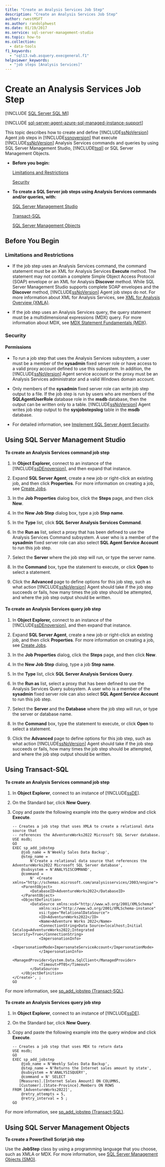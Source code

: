 ```yaml
---
title: "Create an Analysis Services Job Step"
description: "Create an Analysis Services Job Step"
author: rwestMSFT
ms.author: randolphwest
ms.date: 01/19/2017
ms.service: sql-server-management-studio
ms.topic: how-to
ms.collection:
  - data-tools
f1_keywords:
  - "sql13.swb.asquery.execgeneral.f1"
helpviewer_keywords:
  - "job steps [Analysis Services]"
---
```


# Create an Analysis Services Job Step

[!INCLUDE [SQL Server SQL MI](../includes/applies-to-version/sql-asdbmi.md)]

[!INCLUDE [sql-server-agent-azure-sql-managed-instance-support](../includes/sql-server-agent-azure-sql-managed-instance-support.md)]

This topic describes how to create and define [!INCLUDE[ssNoVersion](../includes/ssnoversion-md.md)] Agent job steps in [!INCLUDE[ssnoversion](../includes/ssnoversion-md.md)] that execute [!INCLUDE[ssNoVersion](../includes/ssnoversion-md.md)] Analysis Services commands and queries by using SQL Server Management Studio, [!INCLUDE[tsql](../includes/tsql-md.md)] or SQL Server Management Objects.  
  
-   **Before you begin:**  
  
    [Limitations and Restrictions](#Restrictions)  
  
    [Security](#Security)  
  
-   **To create a SQL Server job steps using Analysis Services commands and/or queries, with:**  
  
    [SQL Server Management Studio](#SSMS)  
  
    [Transact-SQL](#TSQL)  
  
    [SQL Server Management Objects](#SMO)  
  
## <a name="BeforeYouBegin"></a>Before You Begin  
  
### <a name="Restrictions"></a>Limitations and Restrictions  
  
-   If the job step uses an Analysis Services command, the command statement must be an XML for Analysis Services **Execute** method. The statement may not contain a complete Simple Object Access Protocol (SOAP) envelope or an XML for Analysis **Discover** method. While SQL Server Management Studio supports complete SOAP envelopes and the **Discover** method, [!INCLUDE[ssNoVersion](../includes/ssnoversion-md.md)] Agent job steps do not. For more information about XML for Analysis Services, see [XML for Analysis Overview (XMLA)](/previous-versions/sql/).  
  
-   If the job step uses an Analysis Services query, the query statement must be a multidimensional expressions (MDX) query. For more information about MDX, see [MDX Statement Fundamentals (MDX)](/analysis-services/multidimensional-models/mdx/mdx-query-fundamentals-analysis-services?viewFallbackFrom=sql-server-ver15).  
  
### <a name="Security"></a>Security  
  
#### <a name="Permissions"></a>Permissions  
  
-   To run a job step that uses the Analysis Services subsystem, a user must be a member of the **sysadmin** fixed server role or have access to a valid proxy account defined to use this subsystem. In addition, the [!INCLUDE[ssNoVersion](../includes/ssnoversion-md.md)] Agent service account or the proxy must be an Analysis Services administrator and a valid Windows domain account.  
  
-   Only members of the **sysadmin** fixed server role can write job step output to a file. If the job step is run by users who are members of the **SQLAgentUserRole** database role in the **msdb** database, then the output can be written only to a table. [!INCLUDE[ssNoVersion](../includes/ssnoversion-md.md)] Agent writes job step output to the **sysjobstepslog** table in the **msdb** database.  
  
-   For detailed information, see [Implement SQL Server Agent Security](implement-sql-server-agent-security.md).  
  
## <a name="SSMS"></a>Using SQL Server Management Studio  
  
#### To create an Analysis Services command job step  
  
1.  In **Object Explorer,** connect to an instance of the [!INCLUDE[ssDEnoversion](../includes/ssdenoversion-md.md)], and then expand that instance.  
  
2.  Expand **SQL Server Agent**, create a new job or right-click an existing job, and then click **Properties**. For more information on creating a job, see [Create Jobs](create-jobs.md).  
  
3.  In the **Job Properties** dialog box, click the **Steps** page, and then click **New**.  
  
4.  In the **New Job Step** dialog box, type a job **Step name**.  
  
5.  In the **Type** list, click **SQL Server Analysis Services Command**.  
  
6.  In the **Run as** list, select a proxy that has been defined to use the Analysis Services Command subsystem. A user who is a member of the **sysadmin** fixed server role can also select **SQL Agent Service Account** to run this job step.  
  
7.  Select the **Server** where the job step will run, or type the server name.  
  
8.  In the **Command** box, type the statement to execute, or click **Open** to select a statement.  
  
9. Click the **Advanced** page to define options for this job step, such as what action [!INCLUDE[ssNoVersion](../includes/ssnoversion-md.md)] Agent should take if the job step succeeds or fails, how many times the job step should be attempted, and where the job step output should be written.  
  
#### To create an Analysis Services query job step  
  
1.  In **Object Explorer,** connect to an instance of the [!INCLUDE[ssDEnoversion](../includes/ssdenoversion-md.md)], and then expand that instance.  
  
2.  Expand **SQL Server Agent**, create a new job or right-click an existing job, and then click **Properties**. For more information on creating a job, see [Create Jobs](create-jobs.md).  
  
3.  In the **Job Properties** dialog, click the **Steps** page, and then click **New**.  
  
4.  In the **New Job Step** dialog, type a job **Step name**.  
  
5.  In the **Type** list, click **SQL Server Analysis Services Query**.  
  
6.  In the **Run as** list, select a proxy that has been defined to use the Analysis Services Query subsystem. A user who is a member of the **sysadmin** fixed server role can also select **SQL Agent Service Account** to run this job step.  
  
7.  Select the **Server** and the **Database** where the job step will run, or type the server or database name.  
  
8.  In the **Command** box, type the statement to execute, or click **Open** to select a statement.  
  
9. Click the **Advanced** page to define options for this job step, such as what action [!INCLUDE[ssNoVersion](../includes/ssnoversion-md.md)] Agent should take if the job step succeeds or fails, how many times the job step should be attempted, and where the job step output should be written.  
  
## <a name="TSQL"></a>Using Transact-SQL  
  
#### To create an Analysis Services command job step  
  
1.  In **Object Explorer**, connect to an instance of [!INCLUDE[ssDE](../includes/ssde-md.md)].  
  
2.  On the Standard bar, click **New Query**.  
  
3.  Copy and paste the following example into the query window and click **Execute**.  
  
    ```  
    -- Creates a job step that uses XMLA to create a relational data source that
    -- references the AdventureWorks2022 Microsoft SQL Server database.  
    USE msdb;  
    GO  
    EXEC sp_add_jobstep  
        @job_name = N'Weekly Sales Data Backup',  
        @step_name =
            N'Create a relational data source that references the AdventureWorks2022 Microsoft SQL Server database',  
        @subsystem = N'ANALYSISCOMMAND',  
        @command =
            N' <Create xmlns="http://schemas.microsoft.com/analysisservices/2003/engine">  
        <ParentObject>  
            <DatabaseID>AdventureWorks2022</DatabaseID>  
        </ParentObject>  
        <ObjectDefinition>  
            <DataSource xmlns:xsd="http://www.w3.org/2001/XMLSchema"
                xmlns:xsi="http://www.w3.org/2001/XMLSchema-instance"
                xsi:type="RelationalDataSource">  
                <ID>AdventureWorks2022</ID>  
                <Name>Adventure Works 2022</Name>  
                <ConnectionString>Data Source=localhost;Initial Catalog=AdventureWorks2022;Integrated Security=True</ConnectionString>  
                <ImpersonationInfo>  
                    <ImpersonationMode>ImpersonateServiceAccount</ImpersonationMode>  
                </ImpersonationInfo>  
                <ManagedProvider>System.Data.SqlClient</ManagedProvider>  
                <Timeout>PT0S</Timeout>  
            </DataSource>  
        </ObjectDefinition>  
    </Create>', ;  
    GO  
    ```  
  
For more information, see [sp_add_jobstep (Transact-SQL)](/sql/relational-databases/system-stored-procedures/sp-add-jobstep-transact-sql).  
  
#### To create an Analysis Services query job step  
  
1.  In **Object Explorer**, connect to an instance of [!INCLUDE[ssDE](../includes/ssde-md.md)].  
  
2.  On the Standard bar, click **New Query**.  
  
3.  Copy and paste the following example into the query window and click **Execute**.  
  
    ```  
    -- Creates a job step that uses MDX to return data  
    USE msdb;  
    GO  
    EXEC sp_add_jobstep  
        @job_name = N'Weekly Sales Data Backup',  
        @step_name = N'Returns the Internet sales amount by state',  
        @subsystem = N'ANALYSISQUERY',  
        @command = N' SELECT  
       [Measures].[Internet Sales Amount] ON COLUMNS,  
       [Customer].[State-Province].Members ON ROWS  
    FROM [AdventureWorks2022]',   
        @retry_attempts = 5,  
        @retry_interval = 5 ;  
    GO  
    ```  
  
For more information, see [sp_add_jobstep (Transact-SQL)](/sql/relational-databases/system-stored-procedures/sp-add-jobstep-transact-sql).  
  
## <a name="SMO"></a>Using SQL Server Management Objects  
**To create a PowerShell Script job step**  
  
Use the **JobStep** class by using a programming language that you choose, such as XMLA or MDX. For more information, see [SQL Server Management Objects (SMO)](/sql/relational-databases/server-management-objects-smo/sql-server-management-objects-smo-programming-guide).  
